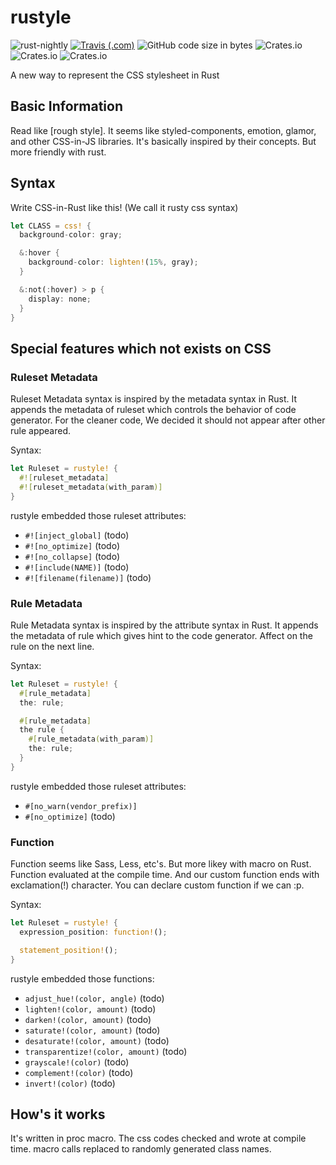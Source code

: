 # rustyle

![rust-nightly](https://img.shields.io/badge/rust-nightly-important.svg)
[![Travis (.com)](https://img.shields.io/travis/com/RanolP/rustyle.svg)](https://travis-ci.com/RanolP/rustyle)
![GitHub code size in bytes](https://img.shields.io/github/languages/code-size/RanolP/rustyle.svg)
![Crates.io](https://img.shields.io/crates/v/rustyle.svg)
![Crates.io](https://img.shields.io/crates/d/rustyle.svg)
![Crates.io](https://img.shields.io/crates/l/rustyle.svg)

A new way to represent the CSS stylesheet in Rust

## Basic Information

Read like \[rough style\]. It seems like styled-components, emotion, glamor, and other CSS-in-JS libraries. It's basically inspired by their concepts. But more friendly with rust.

## Syntax

Write CSS-in-Rust like this! (We call it rusty css syntax)

```rust
let CLASS = css! {
  background-color: gray;

  &:hover {
    background-color: lighten!(15%, gray);
  }

  &:not(:hover) > p {
    display: none;
  }
}
```

## Special features which not exists on CSS

### Ruleset Metadata

Ruleset Metadata syntax is inspired by the metadata syntax in Rust.
It appends the metadata of ruleset which controls the behavior of code generator.
For the cleaner code, We decided it should not appear after other rule appeared.

Syntax:

```rust
let Ruleset = rustyle! {
  #![ruleset_metadata]
  #![ruleset_metadata(with_param)]
}
```

rustyle embedded those ruleset attributes:

- `#![inject_global]` (todo)
- `#![no_optimize]` (todo)
- `#![no_collapse]` (todo)
- `#![include(NAME)]` (todo)
- `#![filename(filename)]` (todo)

### Rule Metadata

Rule Metadata syntax is inspired by the attribute syntax in Rust.
It appends the metadata of rule which gives hint to the code generator.
Affect on the rule on the next line.

Syntax:

```rust
let Ruleset = rustyle! {
  #[rule_metadata]
  the: rule;

  #[rule_metadata]
  the rule {
    #[rule_metadata(with_param)]
    the: rule;
  }
}
```

rustyle embedded those ruleset attributes:

- `#[no_warn(vendor_prefix)]`
- `#[no_optimize]` (todo)

### Function

Function seems like Sass, Less, etc's. But more likey with macro on Rust.
Function evaluated at the compile time. And our custom function ends with exclamation(!) character.
You can declare custom function if we can :p.

Syntax:

```rust
let Ruleset = rustyle! {
  expression_position: function!();

  statement_position!();
}
```

rustyle embedded those functions:

- `adjust_hue!(color, angle)` (todo)
- `lighten!(color, amount)` (todo)
- `darken!(color, amount)` (todo)
- `saturate!(color, amount)` (todo)
- `desaturate!(color, amount)` (todo)
- `transparentize!(color, amount)` (todo)
- `grayscale!(color)` (todo)
- `complement!(color)` (todo)
- `invert!(color)` (todo)

## How's it works

It's written in proc macro. The css codes checked and wrote at compile time. macro calls replaced to randomly generated class names.
